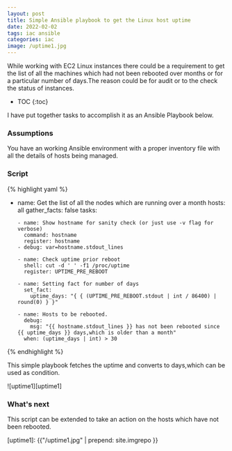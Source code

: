 ```yaml
---
layout: post
title: Simple Ansible playbook to get the Linux host uptime
date: 2022-02-02
tags: iac ansible
categories: iac
image: /uptime1.jpg
---
```


While working with EC2 Linux instances there could be a requirement to get the list of all the machines which had not been rebooted over months or for a particular number of days.The reason could be for audit or to the check the status of instances.

* TOC
{:toc}

I have put together tasks to accomplish it as an Ansible Playbook below.

### Assumptions

You have an working Ansible environment with a proper inventory file with all the details of hosts being managed.

### Script

{% highlight yaml %}

- name: Get the list of all the nodes which are running over a month
  hosts: all
  gather_facts: false
  tasks:

      - name: Show hostname for sanity check (or just use -v flag for verbose)
        command: hostname
        register: hostname
      - debug: var=hostname.stdout_lines

      - name: Check uptime prior reboot
        shell: cut -d ' ' -f1 /proc/uptime
        register: UPTIME_PRE_REBOOT

      - name: Setting fact for number of days
        set_fact:
          uptime_days: "{ { (UPTIME_PRE_REBOOT.stdout | int / 86400) | round(0) } }"

      - name: Hosts to be rebooted.
        debug:
          msg: "{{ hostname.stdout_lines }} has not been rebooted since {{ uptime_days }} days,which is older than a month"
        when: (uptime_days | int) > 30

{% endhighlight %}

This simple playbook fetches the uptime and converts to days,which can be used as condition.

![uptime1][uptime1]

### What's next

This script can be extended to take an action on the hosts which have not been rebooted.

[uptime1]: {{"/uptime1.jpg" | prepend: site.imgrepo }}
